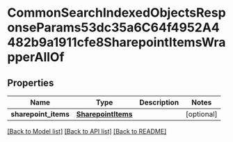# CommonSearchIndexedObjectsResponseParams53dc35a6C64f4952A4482b9a1911cfe8SharepointItemsWrapperAllOf


## Properties
Name | Type | Description | Notes
------------ | ------------- | ------------- | -------------
**sharepoint_items** | [**SharepointItems**](SharepointItems.md) |  | [optional] 

[[Back to Model list]](../README.md#documentation-for-models) [[Back to API list]](../README.md#documentation-for-api-endpoints) [[Back to README]](../README.md)


